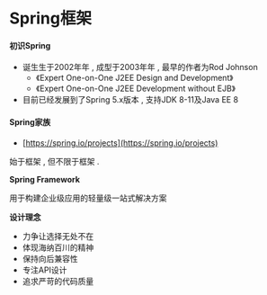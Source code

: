 # Spring框架

#### 初识Spring

* 诞⽣生于2002年年 , 成型于2003年年 , 最早的作者为Rod Johnson
  * 《Expert One-on-One J2EE Design and Development》
  * 《Expert One-on-One J2EE Development without EJB》 
* 目前已经发展到了Spring 5.x版本 , 支持JDK 8-11及Java EE 8

#### Spring家族

* [https://spring.io/projects](https://spring.io/projects)

始于框架 , 但不限于框架 . 

**Spring Framework**

用于构建企业级应用的轻量级一站式解决方案

**设计理念**

* 力争让选择无处不在
* 体现海纳百川的精神
* 保持向后兼容性
* 专注API设计
* 追求严苛的代码质量



